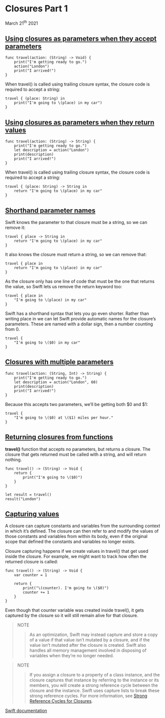 # Closures Part 1

March 21<sup>th</sup> 2021

## [Using closures as parameters when they accept parameters](https://www.hackingwithswift.com/sixty/6/6/using-closures-as-parameters-when-they-accept-parameters)

~~~
func travel(action: (String) -> Void) {
    print("I'm getting ready to go.")
    action("London")
    print("I arrived!")
}
~~~

When travel() is called using trailing closure syntax, the closure code is required to accept a string:

~~~
travel { (place: String) in
    print("I'm going to \(place) in my car")
}
~~~

## [Using closures as parameters when they return values](https://www.hackingwithswift.com/sixty/6/7/using-closures-as-parameters-when-they-return-values)

~~~
func travel(action: (String) -> String) {
    print("I'm getting ready to go.")
    let description = action("London")
    print(description)
    print("I arrived!")
}
~~~

When travel() is called using trailing closure syntax, the closure code is required to accept a string:

~~~
travel { (place: String) -> String in
    return "I'm going to \(place) in my car"
}
~~~

## [Shorthand parameter names](https://www.hackingwithswift.com/sixty/6/8/shorthand-parameter-names)

Swift knows the parameter to that closure must be a string, so we can remove it:

~~~
travel { place -> String in
    return "I'm going to \(place) in my car"
}
~~~

It also knows the closure must return a string, so we can remove that:

~~~
travel { place in
    return "I'm going to \(place) in my car"
}
~~~

As the closure only has one line of code that must be the one that returns the value, so Swift lets us remove the return keyword too:

~~~
travel { place in
    "I'm going to \(place) in my car"
}
~~~

Swift has a shorthand syntax that lets you go even shorter. Rather than writing place in we can let Swift provide automatic names for the closure’s parameters. These are named with a dollar sign, then a number counting from 0.

~~~
travel {
    "I'm going to \($0) in my car"
}
~~~

## [Closures with multiple parameters](https://www.hackingwithswift.com/sixty/6/9/closures-with-multiple-parameters)

~~~
func travel(action: (String, Int) -> String) {
    print("I'm getting ready to go.")
    let description = action("London", 60)
    print(description)
    print("I arrived!")
}
~~~

Because this accepts two parameters, we’ll be getting both $0 and $1:

~~~
travel {
    "I'm going to \($0) at \($1) miles per hour."
}
~~~

## [Returning closures from functions](https://www.hackingwithswift.com/sixty/6/10/returning-closures-from-functions)

**travel()** function that accepts no parameters, but returns a closure. The closure that gets returned must be called with a string, and will return nothing.

~~~
func travel() -> (String) -> Void {
    return {
        print("I'm going to \($0)")
    }
}

let result = travel()
result("London")
~~~

## [Capturing values](https://www.hackingwithswift.com/sixty/6/11/capturing-values)

A closure can capture constants and variables from the surrounding context in which it’s defined. The closure can then refer to and modify the values of those constants and variables from within its body, even if the original scope that defined the constants and variables no longer exists.

Closure capturing happens if we create values in travel() that get used inside the closure. For example, we might want to track how often the returned closure is called:

~~~
func travel() -> (String) -> Void {
    var counter = 1

    return {
        print("\(counter). I'm going to \($0)")
        counter += 1
    }
}
~~~

Even though that counter variable was created inside travel(), it gets captured by the closure so it will still remain alive for that closure.

>NOTE
>>As an optimization, Swift may instead capture and store a copy of a value if that value isn’t mutated by a closure, and if the value isn’t mutated after the closure is created.
Swift also handles all memory management involved in disposing of variables when they’re no longer needed.

>NOTE
>>If you assign a closure to a property of a class instance, and the closure captures that instance by referring to the instance or its members, you will create a strong reference cycle between the closure and the instance. Swift uses capture lists to break these strong reference cycles. For more information, see [Strong Reference Cycles for Closures](https://docs.swift.org/swift-book/LanguageGuide/AutomaticReferenceCounting.html#ID56).

[Swift documentation](https://docs.swift.org/swift-book/LanguageGuide/Closures.html)